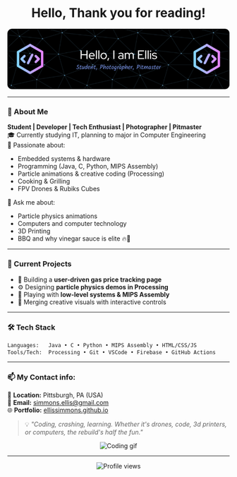 <h1 align="center">Hello, Thank you for reading!</h1>
<p align="center">
  <img src="github-header-image.png" alt="Welcome banner" />
</p>

---

### 🎯 About Me

 **Student | Developer | Tech Enthusiast | Photographer | Pitmaster**  
🎓 Currently studying IT, planning to major in Computer Engineering  
🧠 Passionate about:
- Embedded systems & hardware
- Programming (Java, C, Python, MIPS Assembly)
- Particle animations & creative coding (Processing)
- Cooking & Grilling
- FPV Drones & Rubiks Cubes

💬 Ask me about:
- Particle physics animations
- Computers and computer technology
- 3D Printing
- BBQ and why vinegar sauce is elite 🔥🍖

---

### 🚀 Current Projects
- 🧪 Building a **user-driven gas price tracking page**
- ⚙️ Designing **particle physics demos in Processing**
- 💾 Playing with **low-level systems & MIPS Assembly**
- 🔄 Merging creative visuals with interactive controls

---

### 🛠️ Tech Stack

```plaintext
Languages:   Java • C • Python • MIPS Assembly • HTML/CSS/JS
Tools/Tech:  Processing • Git • VSCode • Firebase • GitHub Actions
```

---

### 📫 My Contact info:

📍 **Location:** Pittsburgh, PA (USA)  
📧 **Email:** simmons.ellis@gmail.com  
🌐 **Portfolio:** [ellissimmons.github.io](https://ellissimmons.github.io)

> 💡 _"Coding, crashing, learning. Whether it's drones, code, 3d printers, or computers, the rebuild's half the fun."_

<p align="center">
  <img src="https://media.giphy.com/media/qgQUggAC3Pfv687qPC/giphy.gif" width="250" alt="Coding gif"/>
</p>

---

<p align="center">
  <img src="https://komarev.com/ghpvc/?username=esimmons1&style=flat-square&color=blue" alt="Profile views" />
</p>
